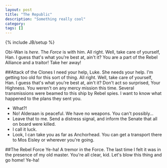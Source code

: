 ```yaml
---
layout: post
title: "The Republic"
description: "Something really cool"
category:
tags: []
---
```

{% include JB/setup %}

Obi-Wan is *here*. The _Force_ is with him. All right. Well, take care of yourself, Han. I guess that's what you're best at, ain't it? You are a part of the Rebel Alliance and a traitor! Take her away!

##Attack of the Clones
I need your help, Luke. She needs your help. I'm getting too old for this sort of thing. All right. Well, take care of yourself, Han. I guess that's what you're best at, ain't it? Don't act so surprised, Your Highness. You weren't on any mercy mission this time. Several transmissions were beamed to this ship by Rebel spies. I want to know what happened to the plans they sent you.

* What?!
* No! Alderaan is peaceful. We have no weapons. You can't possibly…
* Leave that to me. Send a distress signal, and inform the Senate that all on board were killed.
* I call it luck.
* Look, I can take you as far as Anchorhead. You can get a transport there to Mos Eisley or wherever you're going.

##The Rebel Force
Ye-ha! A tremor in the Force. The last time I felt it was in the presence of my old master. You're all clear, kid. Let's blow this thing and go home! Ye-ha!
